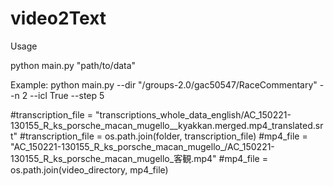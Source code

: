 # video2Text

Usage

python main.py "path/to/data"

Example:
python main.py --dir "/groups-2.0/gac50547/RaceCommentary" --n 2 --icl True --step 5 


#transcription_file = "transcriptions_whole_data_english/AC_150221-130155_R_ks_porsche_macan_mugello__kyakkan.merged.mp4_translated.srt"
#transcription_file = os.path.join(folder, transcription_file)
#mp4_file = "AC_150221-130155_R_ks_porsche_macan_mugello_/AC_150221-130155_R_ks_porsche_macan_mugello_客観.mp4"
#mp4_file = os.path.join(video_directory, mp4_file)
